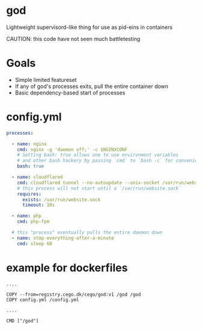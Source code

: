 # god

Lightweight supervisord-like thing for use as pid-eins in containers

CAUTION: this code have not seen much battletesting

# Goals

* Simple limited featureset
* If any of god's processes exits, pull the entire container down
* Basic dependency-based start of processes

# config.yml

```yaml
processes:

  - name: nginx
    cmd: nginx -g 'daemon off;' -c $NGINXCONF
    # Setting bash: true allows one to use environment variables
    # and other bash hackery by passing `cmd` to `bash -c` for convenience
    bash: true

  - name: cloudflared
    cmd: cloudflared tunnel --no-autoupdate --unix-socket /var/run/website.sock
    # this process will not start until a `/var/run/website.sock` 
    requires:
      exists: /var/run/website.sock
      timeout: 10s

  - name: php
    cmd: php-fpm

  # this "process" eventually pulls the entire daemon down
  - name: stop-everything-after-a-minute
    cmd: sleep 60
```

# example for dockerfiles


```
.... 

COPY --from=registry.cego.dk/cego/god:v1 /god /god
COPY config.yml /config.yml

....

CMD ["/god"]
```

